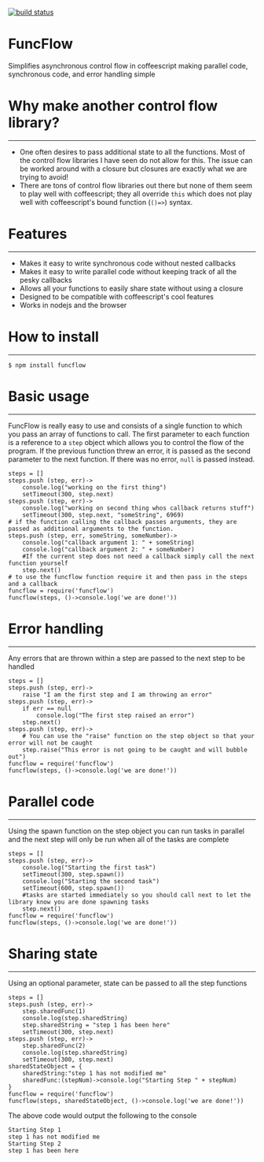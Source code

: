 [![build status](https://secure.travis-ci.org/freethenation/funcflow.png)](http://travis-ci.org/freethenation/funcflow)
# FuncFlow
Simplifies asynchronous control flow in coffeescript making parallel code, synchronous code, and error handling simple
# Why make another control flow library?
___
* One often desires to pass additional state to all the functions. Most of the control flow libraries I have seen do not allow for this. The issue can be worked around with a closure but closures are exactly what we are trying to avoid!
* There are tons of control flow libraries out there but none of them seem to play well with coffeescript; they all override `this` which does not play well with coffeescript's bound function (`()=>`) syntax.

# Features
___
* Makes it easy to write synchronous code without nested callbacks
* Makes it easy to write parallel code without keeping track of all the pesky callbacks
* Allows all your functions to easily share state without using a closure
* Designed to be compatible with coffeescript's cool features
* Works in nodejs and the browser

# How to install
___
    $ npm install funcflow
# Basic usage
___
FuncFlow is really easy to use and consists of a single function to which you pass an array of functions to call.
The first parameter to each function is a reference to a `step` object which allows you to control the flow of the program.
If the previous function threw an error, it is passed as the second parameter to the next function. If there was no error, `null` is passed instead.
    
    steps = []
    steps.push (step, err)->
        console.log("working on the first thing")
        setTimeout(300, step.next)
    steps.push (step, err)->
        console.log("working on second thing whos callback returns stuff")
        setTimeout(300, step.next, "someString", 6969)
    # if the function calling the callback passes arguments, they are passed as additional arguments to the function.
    steps.push (step, err, someString, someNumber)->
        console.log("callback argument 1: " + someString)
        console.log("callback argument 2: " + someNumber)
        #If the current step does not need a callback simply call the next function yourself
        step.next()
    # to use the funcflow function require it and then pass in the steps and a callback
    funcflow = require('funcflow')
    funcflow(steps, ()->console.log('we are done!'))

# Error handling
___
Any errors that are thrown within a step are passed to the next step to be handled

    steps = []
    steps.push (step, err)->
        raise "I am the first step and I am throwing an error"
    steps.push (step, err)->
        if err == null
            console.log("The first step raised an error")
        step.next()
    steps.push (step, err)->
        # You can use the "raise" function on the step object so that your error will not be caught
        step.raise("This error is not going to be caught and will bubble out") 
    funcflow = require('funcflow')
    funcflow(steps, ()->console.log('we are done!'))
# Parallel code
___
Using the spawn function on the step object you can run tasks in parallel and the next step will only be 
run when all of the tasks are complete

    steps = []
    steps.push (step, err)->
        console.log("Starting the first task")
        setTimeout(300, step.spawn())
        console.log("Starting the second task")
        setTimeout(600, step.spawn())
        #tasks are started immediately so you should call next to let the library know you are done spawning tasks
        step.next() 
    funcflow = require('funcflow')
    funcflow(steps, ()->console.log('we are done!'))
# Sharing state
___
Using an optional parameter, state can be passed to all the step functions

    steps = []
    steps.push (step, err)->
        step.sharedFunc(1)
        console.log(step.sharedString)
        step.sharedString = "step 1 has been here"
        setTimeout(300, step.next)
    steps.push (step, err)->
        step.sharedFunc(2)
        console.log(step.sharedString)
        setTimeout(300, step.next)
    sharedStateObject = {
        sharedString:"step 1 has not modified me"
        sharedFunc:(stepNum)->console.log("Starting Step " + stepNum)
    }
    funcflow = require('funcflow')
    funcflow(steps, sharedStateObject, ()->console.log('we are done!'))

The above code would output the following to the console

    Starting Step 1
    step 1 has not modified me
    Starting Step 2
    step 1 has been here

